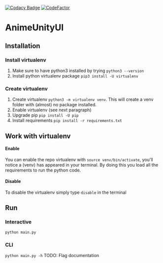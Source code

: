 [![Codacy Badge](https://app.codacy.com/project/badge/Grade/58819cf177b24671b65b8c6ac2083fe5)](https://www.codacy.com/manual/ale-ben/AnimeUnityUI?utm_source=github.com&amp;utm_medium=referral&amp;utm_content=ale-ben/AnimeUnityUI&amp;utm_campaign=Badge_Grade)
[![CodeFactor](https://www.codefactor.io/repository/github/ale-ben/animeunityui/badge)](https://www.codefactor.io/repository/github/ale-ben/animeunityui)

# AnimeUnityUI
## Installation
### Install virtualenv
1)	Make sure to have python3 installed by trying `python3 --version`
2)	Install python virtualenv package `pip3 install -U virtualenv` 

### Create virtualenv
1) Create virtualenv `python3 -m virtualenv venv`. This will create a venv folder with (almost) no package installed.
2) Enable virtualenv (see next paragraph)
3) Upgrade pip `pip install -U pip`
4) Install requirements `pip install -r requirements.txt`

## Work with virtualenv
#### Enable
You can enable the repo virtualenv with `source venv/bin/activate`, you'll notice a (venv) has appeared in your terminal.
By doing this you load all the requirements to run the python code.

#### Disable
To disable the virtualenv simply type `disable` in the terminal

## Run
### Interactive 
`python main.py`

### CLI
`python main.py -h` TODO: Flag documentation

